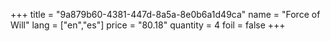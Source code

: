 +++
title = "9a879b60-4381-447d-8a5a-8e0b6a1d49ca"
name = "Force of Will"
lang = ["en","es"]
price = "80.18"
quantity = 4
foil = false
+++
